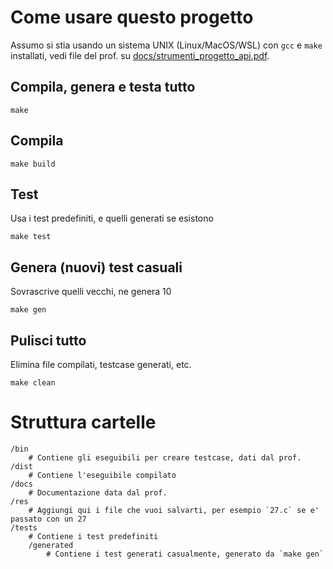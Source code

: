 # Come usare questo progetto

Assumo si stia usando un sistema UNIX (Linux/MacOS/WSL) con `gcc` e `make` installati, vedi file del prof. su [docs/strumenti_progetto_api.pdf](docs/strumenti_progetto_api.pdf).

## Compila, genera e testa tutto

```
make
```

## Compila

```
make build
```

## Test

Usa i test predefiniti, e quelli generati se esistono

```
make test
```

## Genera (nuovi) test casuali

Sovrascrive quelli vecchi, ne genera 10

```
make gen
```

## Pulisci tutto

Elimina file compilati, testcase generati, etc.

```
make clean
```

# Struttura cartelle

```
/bin
    # Contiene gli eseguibili per creare testcase, dati dal prof.
/dist
    # Contiene l'eseguibile compilato
/docs
    # Documentazione data dal prof.
/res
    # Aggiungi qui i file che vuoi salvarti, per esempio `27.c` se e' passato con un 27
/tests
    # Contiene i test predefiniti
    /generated
        # Contiene i test generati casualmente, generato da `make gen`
```
